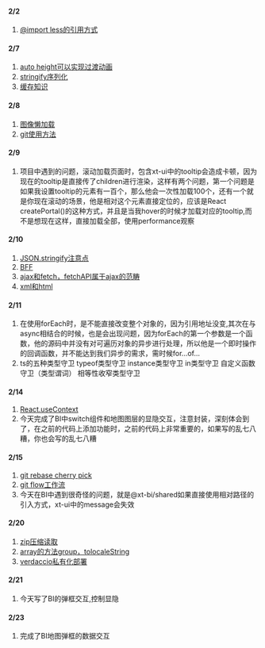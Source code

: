 
#### 2/2
1. [@import less的引用方式](https://blog.csdn.net/my_study_everyday/article/details/84829727)

#### 2/7
1. [auto height可以实现过渡动画](https://mp.weixin.qq.com/s/T3-7nQOBSknjeRvCVCY16Q)
2. [stringify序列化](https://juejin.cn/post/7173482852695146510)
2. [缓存知识](https://blog.csdn.net/weixin_43972437/article/details/105513486)

#### 2/8
1. [图像懒加载](https://mp.weixin.qq.com/s/HZJ7WW-qS7yN-hPcLgRxeQ)
2. [git使用方法](https://mp.weixin.qq.com/s/aJscSBtnBW-oINOG2doFhw)

#### 2/9
1. 项目中遇到的问题，滚动加载页面时，包含xt-ui中的tooltip会造成卡顿，因为现在的tooltip是直接传了children进行渲染，这样有两个问题，第一个问题是如果我设置tooltip的元素有一百个，那么他会一次性加载100个，还有一个就是你现在滚动的场景，他是相对这个元素直接定位的，应该是React createPortal()的这种方式，并且是当我hover的时候才加载对应的tooltip,而不是想现在这样，直接加载全部，使用performance观察

#### 2/10
1. [JSON.stringify注意点](https://mp.weixin.qq.com/s/1nmyrqoUdzkDApDnERAOaA)
2. [BFF](https://developer.aliyun.com/article/1123671)
3. [ajax和fetch，fetchAPI属于ajax的范畴](https://zhuanlan.zhihu.com/p/401232894)
4. [xml和html](https://www.cnblogs.com/iamspecialone/p/11227978.html)

#### 2/11
1. 在使用forEach时，是不能直接改变整个对象的，因为引用地址没变,其次在与async相结合的时候，也是会出现问题，因为forEach的第一个参数是一个函数，他的源码中并没有对可遍历对象的异步进行处理，所以他是一个即时操作的回调函数，并不能达到我们异步的需求，需时候for...of...
2. ts的五种类型守卫
    typeof类型守卫
    instance类型守卫
    in类型守卫
    自定义函数守卫（类型谓词）
    相等性收窄类型守卫

#### 2/14
1. [React.useContext](https://mp.weixin.qq.com/s/l6-DWRzUwDoWzwrM7uZlPQ)
2. 今天完成了BI中switch组件和地图图层的显隐交互，注意封装，深刻体会到了，在之前的代码上添加功能时，之前的代码上非常重要的，如果写的乱七八糟，你也会写的乱七八糟

#### 2/15
1. [git rebase cherry pick](https://blog.csdn.net/u012107143/article/details/78812086)
2. [git flow工作流](https://xtspace.yuque.com/otnc49/gtizus/vdmher)
2. 今天在BI中遇到很奇怪的问题，就是@xt-bi/shared如果直接使用相对路径的引入方式，xt-ui中的message会失效

#### 2/20
1. [zip压缩读取](https://github.com/Stuk/jszip)
2. [array的方法group，tolocaleString](https://developer.mozilla.org/zh-CN/docs/Web/JavaScript/Reference/Global_Objects/Array)
3. [verdaccio私有化部署](https://mp.weixin.qq.com/s/lkksxeaQxip4m5-FDkiZPA)

#### 2/21
1. 今天写了BI的弹框交互,控制显隐

#### 2/23
1. 完成了BI地图弹框的数据交互
